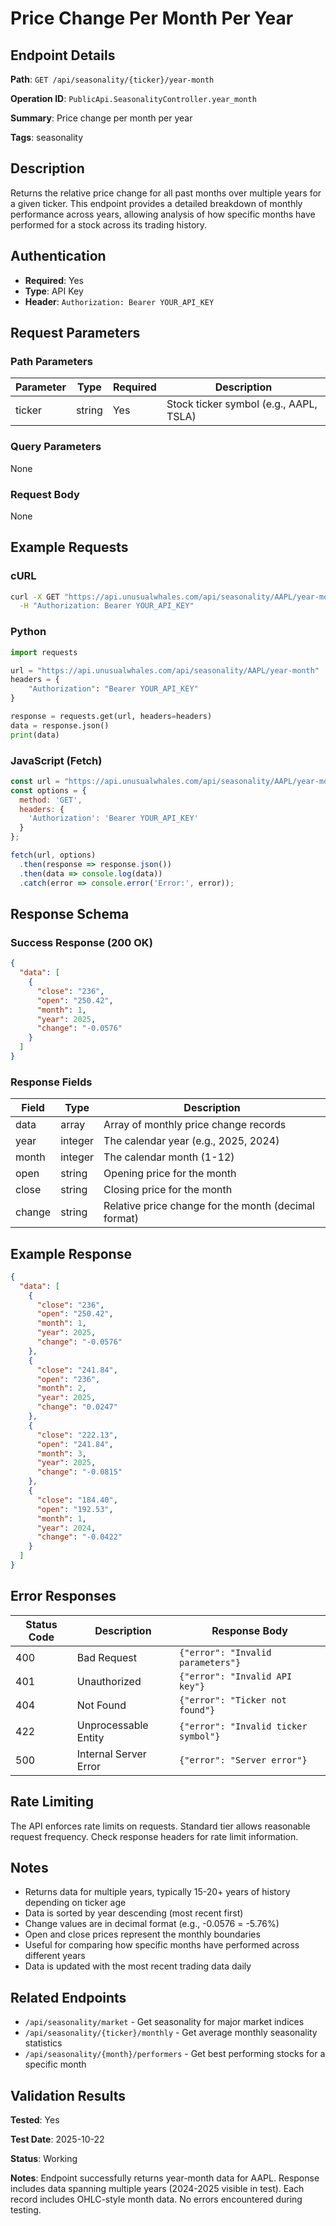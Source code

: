 # Price Change Per Month Per Year

## Endpoint Details

**Path**: `GET /api/seasonality/{ticker}/year-month`

**Operation ID**: `PublicApi.SeasonalityController.year_month`

**Summary**: Price change per month per year

**Tags**: seasonality

## Description

Returns the relative price change for all past months over multiple years for a given ticker. This endpoint provides a detailed breakdown of monthly performance across years, allowing analysis of how specific months have performed for a stock across its trading history.

## Authentication

- **Required**: Yes
- **Type**: API Key
- **Header**: `Authorization: Bearer YOUR_API_KEY`

## Request Parameters

### Path Parameters

| Parameter | Type | Required | Description |
|-----------|------|----------|-------------|
| ticker | string | Yes | Stock ticker symbol (e.g., AAPL, TSLA) |

### Query Parameters

None

### Request Body

None

## Example Requests

### cURL

```bash
curl -X GET "https://api.unusualwhales.com/api/seasonality/AAPL/year-month" \
  -H "Authorization: Bearer YOUR_API_KEY"
```

### Python

```python
import requests

url = "https://api.unusualwhales.com/api/seasonality/AAPL/year-month"
headers = {
    "Authorization": "Bearer YOUR_API_KEY"
}

response = requests.get(url, headers=headers)
data = response.json()
print(data)
```

### JavaScript (Fetch)

```javascript
const url = "https://api.unusualwhales.com/api/seasonality/AAPL/year-month";
const options = {
  method: 'GET',
  headers: {
    'Authorization': 'Bearer YOUR_API_KEY'
  }
};

fetch(url, options)
  .then(response => response.json())
  .then(data => console.log(data))
  .catch(error => console.error('Error:', error));
```

## Response Schema

### Success Response (200 OK)

```json
{
  "data": [
    {
      "close": "236",
      "open": "250.42",
      "month": 1,
      "year": 2025,
      "change": "-0.0576"
    }
  ]
}
```

### Response Fields

| Field | Type | Description |
|-------|------|-------------|
| data | array | Array of monthly price change records |
| year | integer | The calendar year (e.g., 2025, 2024) |
| month | integer | The calendar month (1-12) |
| open | string | Opening price for the month |
| close | string | Closing price for the month |
| change | string | Relative price change for the month (decimal format) |

## Example Response

```json
{
  "data": [
    {
      "close": "236",
      "open": "250.42",
      "month": 1,
      "year": 2025,
      "change": "-0.0576"
    },
    {
      "close": "241.84",
      "open": "236",
      "month": 2,
      "year": 2025,
      "change": "0.0247"
    },
    {
      "close": "222.13",
      "open": "241.84",
      "month": 3,
      "year": 2025,
      "change": "-0.0815"
    },
    {
      "close": "184.40",
      "open": "192.53",
      "month": 1,
      "year": 2024,
      "change": "-0.0422"
    }
  ]
}
```

## Error Responses

| Status Code | Description | Response Body |
|-------------|-------------|---------------|
| 400 | Bad Request | `{"error": "Invalid parameters"}` |
| 401 | Unauthorized | `{"error": "Invalid API key"}` |
| 404 | Not Found | `{"error": "Ticker not found"}` |
| 422 | Unprocessable Entity | `{"error": "Invalid ticker symbol"}` |
| 500 | Internal Server Error | `{"error": "Server error"}` |

## Rate Limiting

The API enforces rate limits on requests. Standard tier allows reasonable request frequency. Check response headers for rate limit information.

## Notes

- Returns data for multiple years, typically 15-20+ years of history depending on ticker age
- Data is sorted by year descending (most recent first)
- Change values are in decimal format (e.g., -0.0576 = -5.76%)
- Open and close prices represent the monthly boundaries
- Useful for comparing how specific months have performed across different years
- Data is updated with the most recent trading data daily

## Related Endpoints

- `/api/seasonality/market` - Get seasonality for major market indices
- `/api/seasonality/{ticker}/monthly` - Get average monthly seasonality statistics
- `/api/seasonality/{month}/performers` - Get best performing stocks for a specific month

## Validation Results

**Tested**: Yes

**Test Date**: 2025-10-22

**Status**: Working

**Notes**: Endpoint successfully returns year-month data for AAPL. Response includes data spanning multiple years (2024-2025 visible in test). Each record includes OHLC-style month data. No errors encountered during testing.
